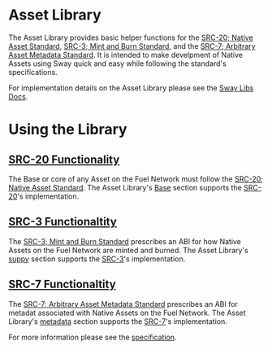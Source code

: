 # Asset Library

The Asset Library provides basic helper functions for the [SRC-20; Native Asset Standard](https://github.com/FuelLabs/sway-standards/blob/master/SRCs/src-20.md), [SRC-3; Mint and Burn Standard](https://github.com/FuelLabs/sway-standards/blob/master/SRCs/src-3.md), and the [SRC-7; Arbitrary Asset Metadata Standard](https://github.com/FuelLabs/sway-standards/blob/master/SRCs/src-7.md). It is intended to make develpment of Native Assets using Sway quick and easy while following the standard's specifications.

For implementation details on the Asset Library please see the [Sway Libs Docs](https://fuellabs.github.io/sway-libs/master/sway_libs/asset/index.html).

# Using the Library

## [SRC-20 Functionality](./base.md)

The Base or core of any Asset on the Fuel Network must follow the [SRC-20; Native Asset Standard](https://github.com/FuelLabs/sway-standards/blob/master/SRCs/src-20.md). The Asset Library's [Base](./base.md) section supports the [SRC-20](https://github.com/FuelLabs/sway-standards/blob/master/SRCs/src-20.md)'s implementation.

## [SRC-3 Functionaltity](supply.md)

The [SRC-3; Mint and Burn Standard](https://github.com/FuelLabs/sway-standards/blob/master/SRCs/src-3.md) prescribes an ABI for how Native Assets on the Fuel Network are minted and burned. The Asset Library's [suppy](./supply.md) section supports the [SRC-3](https://github.com/FuelLabs/sway-standards/blob/master/SRCs/src-3.md)'s implementation.

## [SRC-7 Functionaltity](./metadata.md)

The [SRC-7; Arbitrary Asset Metadata Standard](https://github.com/FuelLabs/sway-standards/blob/master/SRCs/src-7.md) prescribes an ABI for metadat associated with Native Assets on the Fuel Network. The Asset Library's [metadata](./metadata.md) section supports the [SRC-7](https://github.com/FuelLabs/sway-standards/blob/master/SRCs/src-7.md)'s implementation.


For more information please see the [specification](../../../../../../../libs/native_asset/2/SPECIFICATION.md).
